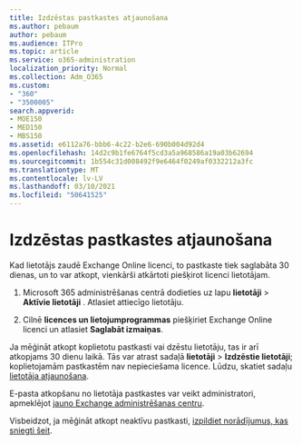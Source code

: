 ```yaml
---
title: Izdzēstas pastkastes atjaunošana
ms.author: pebaum
author: pebaum
ms.audience: ITPro
ms.topic: article
ms.service: o365-administration
localization_priority: Normal
ms.collection: Adm_O365
ms.custom:
- "360"
- "3500005"
search.appverid:
- MOE150
- MED150
- MBS150
ms.assetid: e6112a76-bbb6-4c22-b2e6-690b004d92d4
ms.openlocfilehash: 14d2c9b1fe6764f5cd3a5a968586a19a03b62694
ms.sourcegitcommit: 1b554c31d008492f9e6464f0249af0332212a3fc
ms.translationtype: MT
ms.contentlocale: lv-LV
ms.lasthandoff: 03/10/2021
ms.locfileid: "50641525"
---
```

# <a name="restore-a-deleted-mailbox"></a>Izdzēstas pastkastes atjaunošana

Kad lietotājs zaudē Exchange Online licenci, to pastkaste tiek saglabāta 30 dienas, un to var atkopt, vienkārši atkārtoti piešķirot licenci lietotājam.
  
1. Microsoft 365 administrēšanas centrā dodieties uz lapu **lietotāji** \> **Aktīvie lietotāji** . Atlasiet attiecīgo lietotāju.

2. Cilnē **licences un lietojumprogrammas** piešķiriet Exchange Online licenci un atlasiet **Saglabāt izmaiņas**.

Ja mēģināt atkopt koplietotu pastkasti vai dzēstu lietotāju, tas ir arī atkopjams 30 dienu laikā. Tās var atrast sadaļā **lietotāji** \> **Izdzēstie lietotāji**; koplietojamām pastkastēm nav nepieciešama licence. Lūdzu, skatiet sadaļu [lietotāja atjaunošana](https://docs.microsoft.com/microsoft-365/admin/add-users/restore-user).

E-pasta atkopšanu no lietotāja pastkastes var veikt administratori, apmeklējot [jauno Exchange administrēšanas centru](https://techcommunity.microsoft.com/t5/exchange-team-blog/a-new-recoverableitems-experience-comes-to-exchange-online/ba-p/1505353).

Visbeidzot, ja mēģināt atkopt neaktīvu pastkasti, [izpildiet norādījumus, kas sniegti šeit](https://docs.microsoft.com/microsoft-365/compliance/recover-an-inactive-mailbox).
  
